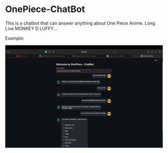# OnePiece-ChatBot
This is a chatbot that can answer anything about One Piece Anime. Long Live MONKEY D LUFFY...

Example:


![alt text](https://github.com/kartik9193/OnePiece-ChatBot/blob/main/chatbot.png?raw=True)